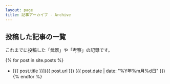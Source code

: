 ```yaml
---
layout: page
title: 記事アーカイブ - Archive
---
```


## 投稿した記事の一覧

これまでに投稿した「武器」や「考察」の記録です。

{% for post in site.posts %}
  - [{{ post.title }}]({{ post.url }}) ({{ post.date | date: "%Y年%m月%d日" }})
{% endfor %}
